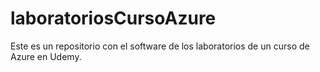 # laboratoriosCursoAzure
Este es un repositorio con el software de los laboratorios de un curso de Azure en Udemy.
